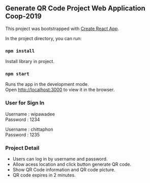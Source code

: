 ## Generate QR Code Project Web Application Coop-2019

This project was bootstrapped with [Create React App](https://github.com/facebook/create-react-app).

In the project directory, you can run:

### `npm install`

Install library in project.

### `npm start`

Runs the app in the development mode.<br />
Open [http://localhost:3000](http://localhost:3000) to view it in the browser.

### User for Sign In

Username : wipawadee<br />
Password : 1234

Username : chittaphon<br />
Password : 1235

### Project Detail

- Users can log in by username and password.
- Allow acess location and click button generate QR code.
- Show QR Code information and QR code picture.
- QR code expires in 2 minutes.
